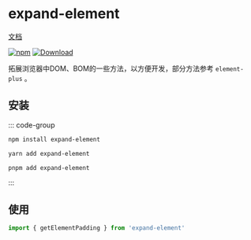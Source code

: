 # expand-element

[文档](https://fxss5201.github.io/expand-element/)

[![npm](https://img.shields.io/npm/v/expand-element)](https://www.npmjs.com/package/expand-element) [![Download](https://img.shields.io/npm/dm/expand-element)](https://www.npmjs.com/package/expand-element)

拓展浏览器中DOM、BOM的一些方法，以方便开发，部分方法参考 `element-plus` 。

## 安装

::: code-group

```bash [npm]
npm install expand-element
```

```bash [yarn]
yarn add expand-element
```

```bash [pnpm]
pnpm add expand-element
```

:::

## 使用

```js
import { getElementPadding } from 'expand-element'
```
